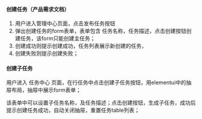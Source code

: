 #### 创建任务（产品需求文档）

1. 用户进入管理中心页面，点击发布任务按钮
2. 弹出创建任务的form表单，表单包含 任务名称，任务描述，点击创建按钮创建任务，该form只能创建主任务；
3. 创建成功则提示创建成功，任务列表展示新创建的任务，
4. 创建失败则提示创建失败；

#### 创建子任务

用户进入 任务中心 页面，在行任务中点击创建子任务按钮，用elementui中的抽屉布局，抽屉中展示form表单；

该表单中可以设置子任务名称，及任务描述；点击创建按钮，生成子任务，成功后提示创建任务成功，自动关闭抽屉，重置任务table列表；


